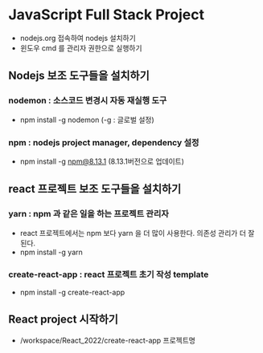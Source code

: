 # JavaScript Full Stack Project
* nodejs.org 접속하여 nodejs 설치하기
* 윈도우 cmd 를 관리자 권한으로 실행하기

## Nodejs 보조 도구들을 설치하기
### nodemon : 소스코드 변경시 자동 재실행 도구
* npm install -g nodemon
(-g : 글로벌 설정)

### npm : nodejs project manager, dependency 설정
* npm install -g npm@8.13.1
(8.13.1버전으로 업데이트)

## react 프로젝트 보조 도구들을 설치하기
### yarn : npm 과 같은 일을 하는 프로젝트 관리자
* react 프로젝트에서는 npm 보다 yarn 을 더 많이 사용한다. 의존성 관리가 더 잘 된다.
* npm install -g yarn

### create-react-app : react 프로젝트 초기 작성 template
* npm install -g create-react-app

## React project 시작하기
* /workspace/React_2022/create-react-app 프로젝트명